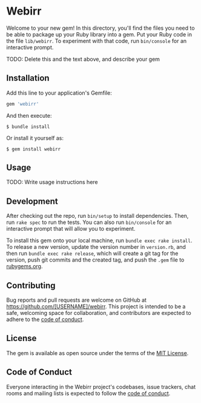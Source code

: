 # Webirr

Welcome to your new gem! In this directory, you'll find the files you need to be able to package up your Ruby library into a gem. Put your Ruby code in the file `lib/webirr`. To experiment with that code, run `bin/console` for an interactive prompt.

TODO: Delete this and the text above, and describe your gem

## Installation

Add this line to your application's Gemfile:

```ruby
gem 'webirr'
```

And then execute:

    $ bundle install

Or install it yourself as:

    $ gem install webirr

## Usage

TODO: Write usage instructions here

## Development

After checking out the repo, run `bin/setup` to install dependencies. Then, run `rake spec` to run the tests. You can also run `bin/console` for an interactive prompt that will allow you to experiment.

To install this gem onto your local machine, run `bundle exec rake install`. To release a new version, update the version number in `version.rb`, and then run `bundle exec rake release`, which will create a git tag for the version, push git commits and the created tag, and push the `.gem` file to [rubygems.org](https://rubygems.org).

## Contributing

Bug reports and pull requests are welcome on GitHub at https://github.com/[USERNAME]/webirr. This project is intended to be a safe, welcoming space for collaboration, and contributors are expected to adhere to the [code of conduct](https://github.com/[USERNAME]/webirr/blob/master/CODE_OF_CONDUCT.md).

## License

The gem is available as open source under the terms of the [MIT License](https://opensource.org/licenses/MIT).

## Code of Conduct

Everyone interacting in the Webirr project's codebases, issue trackers, chat rooms and mailing lists is expected to follow the [code of conduct](https://github.com/[USERNAME]/webirr/blob/master/CODE_OF_CONDUCT.md).
